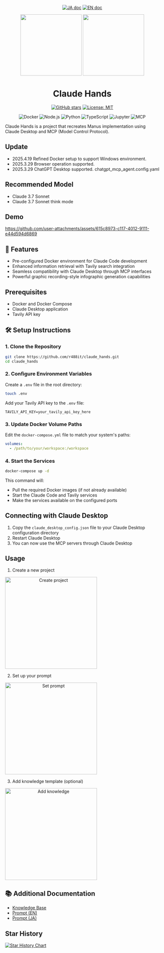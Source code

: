 <p align="center">
  <a href="README.ja.md"><img src="https://img.shields.io/badge/ドキュメント-日本語-white.svg" alt="JA doc"/></a>
  <a href="README.md"><img src="https://img.shields.io/badge/english-document-white.svg" alt="EN doc"></a>
</p>

<p align="center">
  <img src="assets/logo.png" width="200"/>
  <img src="assets/logo2.png" width="200"/>
</p>

<h1 align="center">Claude Hands</h1>

<div align="center">

[![GitHub stars](https://img.shields.io/github/stars/r488it/claude_hands?style=social)](https://github.com/r488it/claude_hands/stargazers)
[![License: MIT](https://img.shields.io/badge/License-MIT-yellow.svg)](https://opensource.org/licenses/MIT)

<!-- Tech Stack Badges -->
<img src="https://img.shields.io/badge/Docker-2496ED?logo=docker&logoColor=white" alt="Docker" />
<img src="https://img.shields.io/badge/Node.js-339933?logo=node.js&logoColor=white" alt="Node.js" />
<img src="https://img.shields.io/badge/Python-3776AB?logo=python&logoColor=white" alt="Python" />
<img src="https://img.shields.io/badge/TypeScript-3178C6?logo=typescript&logoColor=white" alt="TypeScript" />
<img src="https://img.shields.io/badge/Jupyter-F37626?logo=jupyter&logoColor=white" alt="Jupyter" />
<img src="https://img.shields.io/badge/MCP-222?logo=data:image/svg+xml;base64,PHN2ZyB3aWR0aD0iMjAiIGhlaWdodD0iMjAiIHhtbG5zPSJodHRwOi8vd3d3LnczLm9yZy8yMDAwL3N2ZyI+PHJlY3Qgd2lkdGg9IjIwIiBoZWlnaHQ9IjIwIiBmaWxsPSIjNjY2Ii8+PHRleHQgeD0iNSIgeT0iMTUiIGZvbnQtc2l6ZT0iMTAiIGZpbGw9IndoaXRlIj5NQ1A8L3RleHQ+PC9zdmc+" alt="MCP" />

</div>

Claude Hands is a project that recreates Manus implementation using Claude Desktop and MCP (Model Control Protocol).


## Update

- 2025.4.19 Refined Docker setup to support Windows environment.
- 2025.3.29 Browser operation supported.   
- 2025.3.29 ChatGPT Desktop supported. chatgpt_mcp_agent.config.yaml

## Recommended Model
- Claude 3.7 Sonnet
- Claude 3.7 Sonnet think mode

## Demo

https://github.com/user-attachments/assets/615c8973-c117-4012-9111-e44d594d6869

## 🚀 Features

- Pre-configured Docker environment for Claude Code development
- Enhanced information retrieval with Tavily search integration
- Seamless compatibility with Claude Desktop through MCP interfaces
- Powerful graphic recording-style infographic generation capabilities

## Prerequisites

- Docker and Docker Compose
- Claude Desktop application
- Tavily API key

## 🛠 Setup Instructions

### 1. Clone the Repository

```bash
git clone https://github.com/r488it/claude_hands.git
cd claude_hands
```

### 2. Configure Environment Variables

Create a `.env` file in the root directory:

```bash
touch .env
```

Add your Tavily API key to the `.env` file:

```
TAVILY_API_KEY=your_tavily_api_key_here
```

### 3. Update Docker Volume Paths

Edit the `docker-compose.yml` file to match your system's paths:

```yaml
volumes:
  - /path/to/your/workspace:/workspace
```

### 4. Start the Services

```bash
docker-compose up -d
```

This command will:
- Pull the required Docker images (if not already available)
- Start the Claude Code and Tavily services
- Make the services available on the configured ports

## Connecting with Claude Desktop

1. Copy the `claude_desktop_config.json` file to your Claude Desktop configuration directory
2. Restart Claude Desktop
3. You can now use the MCP servers through Claude Desktop

## Usage

1. Create a new project
<div align="center" style="display: flex; gap: 20px;">
    <img src="assets/01_make_project.png" alt="Create project" width="300" />
</div>

2. Set up your prompt
<div align="center" style="display: flex; gap: 20px;">
    <img src="assets/02_set_prompt.png" alt="Set prompt" width="300" />
</div>

3. Add knowledge template (optional)
<div align="center" style="display: flex; gap: 20px;">
    <img src="assets/03_set_knowledge.png" alt="Add knowledge" width="300" />
</div>

## 📚 Additional Documentation
- [Knowledge Base](knowledge.md)
- [Prompt (EN)](prompt.md)
- [Prompt (JA)](prompt.ja.md)

## Star History

[![Star History Chart](https://api.star-history.com/svg?repos=r488it/claude_hands&type=Date)](https://www.star-history.com/#r488it/claude_hands&Date)
